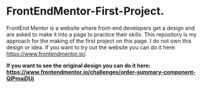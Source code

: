 # FrontEndMentor-First-Project.

FrontEnd Mentor is a website where front-end developers get a design and are asked to make it into a page to practice their skills. This repository is my approach for the making of the first project on this page. I do not own this design or idea. If you want to try out the website you can do it here: https://www.frontendmentor.io/.

**If you want to see the original design you can do it here: https://www.frontendmentor.io/challenges/order-summary-component-QlPmajDUj**
